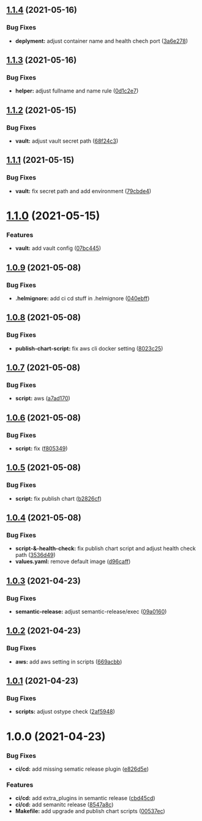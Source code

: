 ## [1.1.4](https://github.com/CYRArea/stateless-service-helm/compare/v1.1.3...v1.1.4) (2021-05-16)

### Bug Fixes

- **deplyment:** adjust container name and health chech port ([3a6e278](https://github.com/CYRArea/stateless-service-helm/commit/3a6e278351a024cf2045dbe0d8901fd303c7cf5e))

## [1.1.3](https://github.com/CYRArea/stateless-service-helm/compare/v1.1.2...v1.1.3) (2021-05-16)

### Bug Fixes

- **helper:** adjust fullname and name rule ([0d1c2e7](https://github.com/CYRArea/stateless-service-helm/commit/0d1c2e7b9bc2901810ad0c4e103505c02aeb1879))

## [1.1.2](https://github.com/CYRArea/stateless-service-helm/compare/v1.1.1...v1.1.2) (2021-05-15)

### Bug Fixes

- **vault:** adjust vault secret path ([68f24c3](https://github.com/CYRArea/stateless-service-helm/commit/68f24c317fcf112448b6b0c7f270ba095d295c8f))

## [1.1.1](https://github.com/CYRArea/stateless-service-helm/compare/v1.1.0...v1.1.1) (2021-05-15)

### Bug Fixes

- **vault:** fix secret path and add environment ([79cbde4](https://github.com/CYRArea/stateless-service-helm/commit/79cbde4198d5f46ac19c0ef39799cede5e9b881e))

# [1.1.0](https://github.com/CYRArea/stateless-service-helm/compare/v1.0.9...v1.1.0) (2021-05-15)

### Features

- **vault:** add vault config ([07bc445](https://github.com/CYRArea/stateless-service-helm/commit/07bc445974e3e3861d91df5cc6988aa913825117))

## [1.0.9](https://github.com/CYRArea/stateless-service-helm/compare/v1.0.8...v1.0.9) (2021-05-08)

### Bug Fixes

- **.helmignore:** add ci cd stuff in .helmignore ([040ebff](https://github.com/CYRArea/stateless-service-helm/commit/040ebff8c20c80949780753694e18cfa9ac4a089))

## [1.0.8](https://github.com/CYRArea/stateless-service-helm/compare/v1.0.7...v1.0.8) (2021-05-08)

### Bug Fixes

- **publish-chart-script:** fix aws cli docker setting ([8023c25](https://github.com/CYRArea/stateless-service-helm/commit/8023c2521ae5d8e8f53650546b2364463094b108))

## [1.0.7](https://github.com/CYRArea/stateless-service-helm/compare/v1.0.6...v1.0.7) (2021-05-08)

### Bug Fixes

- **script:** aws ([a7ad170](https://github.com/CYRArea/stateless-service-helm/commit/a7ad1706a8ec5cbcc17c2c6a35276f51e0dd9dde))

## [1.0.6](https://github.com/CYRArea/stateless-service-helm/compare/v1.0.5...v1.0.6) (2021-05-08)

### Bug Fixes

- **script:** fix ([f805349](https://github.com/CYRArea/stateless-service-helm/commit/f805349871c78f039cb582b3955dd638fc9d66ab))

## [1.0.5](https://github.com/CYRArea/stateless-service-helm/compare/v1.0.4...v1.0.5) (2021-05-08)

### Bug Fixes

- **script:** fix publish chart ([b2826cf](https://github.com/CYRArea/stateless-service-helm/commit/b2826cf9538f7a27145c5f0277425bdfc71e8b7d))

## [1.0.4](https://github.com/CYRArea/stateless-service-helm/compare/v1.0.3...v1.0.4) (2021-05-08)

### Bug Fixes

- **script-&-health-check:** fix publish chart script and adjust health check path ([3536d49](https://github.com/CYRArea/stateless-service-helm/commit/3536d49eebc1fce3a1d1918d89c8748bf12fe88f))
- **values.yaml:** remove default image ([d96caff](https://github.com/CYRArea/stateless-service-helm/commit/d96caff82e674303e7b29c462b14ea4501fd079e))

## [1.0.3](https://github.com/CYRArea/stateless-service-helm/compare/v1.0.2...v1.0.3) (2021-04-23)

### Bug Fixes

- **semantic-release:** adjust semantic-release/exec ([09a0160](https://github.com/CYRArea/stateless-service-helm/commit/09a0160745af04ce2492ede49e78d809e9e9603d))

## [1.0.2](https://github.com/CYRArea/stateless-service-helm/compare/v1.0.1...v1.0.2) (2021-04-23)

### Bug Fixes

- **aws:** add aws setting in scripts ([669acbb](https://github.com/CYRArea/stateless-service-helm/commit/669acbbe405d1ab38db959871ba325a683685c3f))

## [1.0.1](https://github.com/CYRArea/stateless-service-helm/compare/v1.0.0...v1.0.1) (2021-04-23)

### Bug Fixes

- **scripts:** adjust ostype check ([2af5948](https://github.com/CYRArea/stateless-service-helm/commit/2af59482ed24618844216926dc7c5939e07d2d8a))

# 1.0.0 (2021-04-23)

### Bug Fixes

- **ci/cd:** add missing sematic release plugin ([e826d5e](https://github.com/CYRArea/stateless-service-helm/commit/e826d5e69aa090eb37d27c9eac1b2d875d3de95e))

### Features

- **ci/cd:** add extra_plugins in semantic release ([cbd45cd](https://github.com/CYRArea/stateless-service-helm/commit/cbd45cd3d07752719b30f26ea4e84393bfc59be9))
- **ci/cd:** add semanitc release ([8547a8c](https://github.com/CYRArea/stateless-service-helm/commit/8547a8c6b86e80180d743e7fecc5724a86b09f22))
- **Makefile:** add upgrade and publish chart scripts ([00537ec](https://github.com/CYRArea/stateless-service-helm/commit/00537ec706d5abeca202036bc9260226360be5af))
